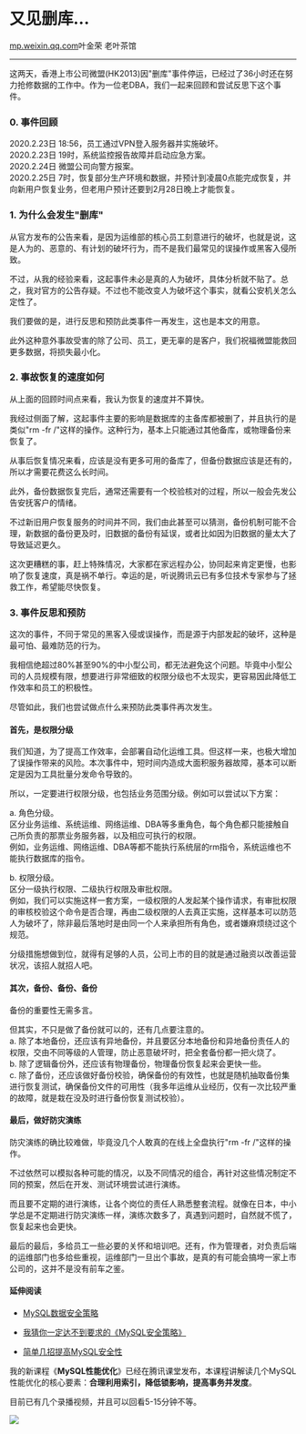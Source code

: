 又见删库...
=======

[mp.weixin.qq.com](https://mp.weixin.qq.com/s?__biz=MjM5NzAzMTY4NQ==&mid=2653933338&idx=1&sn=d74a84626505d6a116384d4552a2fa91&scene=21#wechat_redirect)叶金荣 老叶茶馆

*** ** * ** ***


这两天，香港上市公司微盟(HK2013)因"删库"事件停运，已经过了36小时还在努力抢修数据的工作中。作为一位老DBA，我们一起来回顾和尝试反思下这个事件。

### 0. 事件回顾


2020.2.23日 18:56，员工通过VPN登入服务器并实施破坏。   
2020.2.23日 19时，系统监控报告故障并启动应急方案。   
2020.2.24日 微盟公司向警方报案。   
2020.2.25日 7时，恢复部分生产环境和数据，并预计到凌晨0点能完成恢复，并向新用户恢复业务，但老用户预计还要到2月28日晚上才能恢复。

### 1. 为什么会发生"删库"


从官方发布的公告来看，是因为运维部的核心员工刻意进行的破坏，也就是说，这是人为的、恶意的、有计划的破坏行为，而不是我们最常见的误操作或黑客入侵所致。

不过，从我的经验来看，这起事件未必是真的人为破坏，具体分析就不贴了。总之，我对官方的公告存疑。不过也不能改变人为破坏这个事实，就看公安机关怎么定性了。

我们要做的是，进行反思和预防此类事件一再发生，这也是本文的用意。

此外这种意外事故受害的除了公司、员工，更无辜的是客户，我们祝福微盟能救回更多数据，将损失最小化。

### 2. 事故恢复的速度如何


从上面的回顾时间点来看，我认为恢复的速度并不算快。

我经过侧面了解，这起事件主要的影响是数据库的主备库都被删了，并且执行的是类似"rm -fr /"这样的操作。这种行为，基本上只能通过其他备库，或物理备份来恢复了。

从事后恢复情况来看，应该是没有更多可用的备库了，但备份数据应该是还有的，所以才需要花费这么长时间。

此外，备份数据恢复完后，通常还需要有一个校验核对的过程，所以一般会先发公告安抚客户的情绪。

不过新旧用户恢复服务的时间并不同，我们由此甚至可以猜测，备份机制可能不合理，新数据的备份更及时，旧数据的备份有延误，或者比如因为旧数据的量太大了导致延迟更久。

这次更糟糕的事，赶上特殊情况，大家都在家远程办公，协同起来肯定更慢，也影响了恢复速度，真是祸不单行。幸运的是，听说腾讯云已有多位技术专家参与了拯救工作，希望能尽快恢复。

### 3. 事件反思和预防


这次的事件，不同于常见的黑客入侵或误操作，而是源于内部发起的破坏，这种是最可怕、最难防范的行为。

我相信绝超过80%甚至90%的中小型公司，都无法避免这个问题。毕竟中小型公司的人员规模有限，想要进行非常细致的权限分级也不太现实，更容易因此降低工作效率和员工的积极性。

尽管如此，我们也尝试做点什么来预防此类事件再次发生。

#### 首先，是权限分级


我们知道，为了提高工作效率，会部署自动化运维工具。但这样一来，也极大增加了误操作带来的风险。本次事件中，短时间内造成大面积服务器故障，基本可以断定是因为工具批量分发命令导致的。

所以，一定要进行权限分级，也包括业务范围分级。例如可以尝试以下方案：

a. 角色分级。   
区分业务运维、系统运维、网络运维、DBA等多重角色，每个角色都只能接触自己所负责的那票业务服务器，以及相应可执行的权限。   
例如，业务运维、网络运维、DBA等都不能执行系统层的rm指令，系统运维也不能执行数据库的指令。

b. 权限分级。   
区分一级执行权限、二级执行权限及审批权限。   
例如，我们可以实施这样一套方案，一级权限的人发起某个操作请求，有审批权限的审核校验这个命令是否合理，再由二级权限的人去真正实施，这样基本可以防范人为破坏了，除非最后落地时是由同一个人来承担所有角色，或者嫌麻烦绕过这个规范。

分级措施想做到位，就得有足够的人员，公司上市的目的就是通过融资以改善运营状况，该招人就招人吧。

#### 其次，备份、备份、备份


备份的重要性无需多言。

但其实，不只是做了备份就可以的，还有几点要注意的。   
a. 除了本地备份，还应该有异地备份，并且要区分本地备份和异地备份责任人的权限，交由不同等级的人管理，防止恶意破坏时，把全套备份都一把火烧了。   
b. 除了逻辑备份外，还应该有物理备份，物理备份恢复起来会更快一些。   
c. 除了备份，还应该做好备份校验，确保备份的有效性，也就是随机抽取备份集进行恢复测试，确保备份文件的可用性（我多年运维从业经历，仅有一次比较严重的故障，就是栽在没及时进行备份恢复测试校验）。

#### 最后，做好防灾演练


防灾演练的确比较难做，毕竟没几个人敢真的在线上全盘执行"rm -fr /"这样的操作。

不过依然可以模拟各种可能的情况，以及不同情况的组合，再针对这些情况制定不同的预案，然后在开发、测试环境尝试进行演练。

而且要不定期的进行演练，让各个岗位的责任人熟悉整套流程。就像在日本，中小学总是不定期进行防灾演练一样，演练次数多了，真遇到问题时，自然就不慌了，恢复起来也会更快。

最后的最后，多给员工一些必要的关怀和培训吧。还有，作为管理者，对负责后端的运维部门也多给些重视，运维部门一旦出个事故，是真的有可能会搞垮一家上市公司的，这并不是没有前车之鉴。

#### 延伸阅读

* [MySQL数据安全策略](http://mp.weixin.qq.com/s?__biz=MjM5NzAzMTY4NQ==&mid=405129803&idx=1&sn=6c03712e91c59bfdf7a41cb8cff9360d&chksm=3b3150210c46d9373e13188a53b0d0ef69c0e15744c0fe9389cb0865789cd784aadb61860d91&scene=21#wechat_redirect)

* [我猜你一定达不到要求的《MySQL安全策略》](http://mp.weixin.qq.com/s?__biz=MjM5NzAzMTY4NQ==&mid=2653930385&idx=1&sn=4314ef01817ed05fa58ea245fa833070&chksm=bd3b59fb8a4cd0ed3b2ca4312ea0907eb4cb858753f3afd340be4203aca2fc0fd09255e5a337&scene=21#wechat_redirect)

* [简单几招提高MySQL安全性](http://mp.weixin.qq.com/s?__biz=MjM5NzAzMTY4NQ==&mid=2653931327&idx=1&sn=5efb74a1da94524452a997f793f277e7&chksm=bd3b5d558a4cd4436eda517d718da43d72c85645396d754eac8061f5ddc5f8abaf4794888272&scene=21#wechat_redirect)

我的新课程《**MySQL性能优化**》已经在腾讯课堂发布，本课程讲解读几个MySQL性能优化的核心要素：**合理利用索引，降低锁影响，提高事务并发度**。

目前已有几个录播视频，并且可以回看5-15分钟不等。

![](https://image.cubox.pro/cardImg/2024022715235079970/25405.jpg?imageMogr2/quality/90/ignore-error/1)

